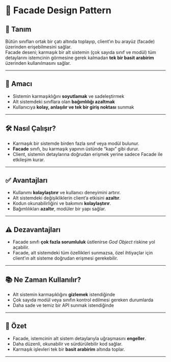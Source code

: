 # 🧩 Facade Design Pattern

## 📌 Tanım
Bütün sınıfları ortak bir çatı altında toplayıp, client’ın bu arayüz (facade) üzerinden erişebilmesini sağlar.  
Facade deseni; karmaşık bir alt sistemin (çok sayıda sınıf ve modül) tüm detaylarını istemcinin görmesine gerek kalmadan **tek bir basit arabirim** üzerinden kullanılmasını sağlar.

---

## 🎯 Amacı
- Sistemin karmaşıklığını **soyutlamak** ve sadeleştirmek
- Alt sistemdeki sınıflara olan **bağımlılığı azaltmak**
- Kullanıcıya **kolay, anlaşılır ve tek bir giriş noktası** sunmak

---

## 🛠 Nasıl Çalışır?
- Karmaşık bir sistemde birden fazla sınıf veya modül bulunur.
- **Facade** sınıfı, bu karmaşık yapının üstünde “kapı” gibi durur.
- Client, sistemin detaylarına doğrudan erişmek yerine sadece Facade ile etkileşim kurar.

---

## ✅ Avantajları
- Kullanımı **kolaylaştırır** ve kullanıcı deneyimini artırır.
- Alt sistemdeki değişikliklerin client’a etkisini **azaltır**.
- Kodun okunabilirliğini ve bakımını **kolaylaştırır**.
- Bağımlılıkları **azaltır**, modüler bir yapı sağlar.

---

## ⚠️ Dezavantajları
- Facade sınıfı **çok fazla sorumluluk** üstlenirse *God Object* riskine yol açabilir.
- Facade, alt sistemdeki tüm özellikleri sunmazsa, özel ihtiyaçlar için client’ın alt sisteme doğrudan erişmesi gerekebilir.

---

## 📚 Ne Zaman Kullanılır?
- Alt sistemin karmaşıklığını **gizlemek** istendiğinde
- Çok sayıda modül veya sınıfın kontrol edilmesi gereken durumlarda
- Daha sade ve temiz bir API sunmak istendiğinde

---

## 🧰 Özet
- Facade, istemcinin alt sistem detaylarıyla uğraşmasını **engeller**.
- Daha düzenli, okunabilir ve sürdürülebilir kod sağlar.
- Karmaşık işlevleri tek bir **basit arabirim** altında toplar.

---

